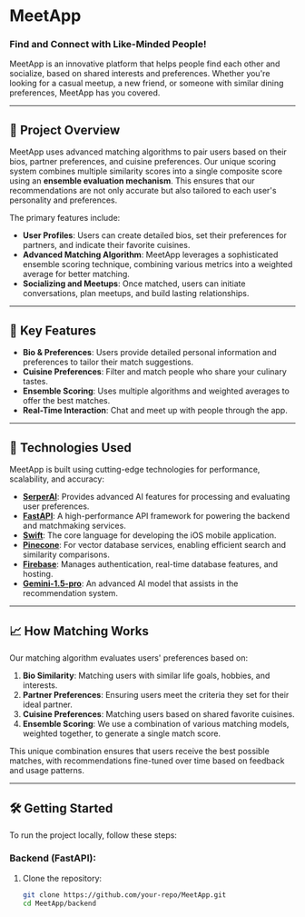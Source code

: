 # MeetApp

### **Find and Connect with Like-Minded People!**

MeetApp is an innovative platform that helps people find each other and socialize, based on shared interests and preferences. Whether you're looking for a casual meetup, a new friend, or someone with similar dining preferences, MeetApp has you covered.

---

## 🚀 **Project Overview**

MeetApp uses advanced matching algorithms to pair users based on their bios, partner preferences, and cuisine preferences. Our unique scoring system combines multiple similarity scores into a single composite score using an **ensemble evaluation mechanism**. This ensures that our recommendations are not only accurate but also tailored to each user's personality and preferences.

The primary features include:
- **User Profiles**: Users can create detailed bios, set their preferences for partners, and indicate their favorite cuisines.
- **Advanced Matching Algorithm**: MeetApp leverages a sophisticated ensemble scoring technique, combining various metrics into a weighted average for better matching.
- **Socializing and Meetups**: Once matched, users can initiate conversations, plan meetups, and build lasting relationships.

---

## 🧠 **Key Features**

- **Bio & Preferences**: Users provide detailed personal information and preferences to tailor their match suggestions.
- **Cuisine Preferences**: Filter and match people who share your culinary tastes.
- **Ensemble Scoring**: Uses multiple algorithms and weighted averages to offer the best matches.
- **Real-Time Interaction**: Chat and meet up with people through the app.

---

## 🔧 **Technologies Used**

MeetApp is built using cutting-edge technologies for performance, scalability, and accuracy:

- **[SerperAI](https://serper.dev/)**: Provides advanced AI features for processing and evaluating user preferences.
- **[FastAPI](https://fastapi.tiangolo.com/)**: A high-performance API framework for powering the backend and matchmaking services.
- **[Swift](https://developer.apple.com/swift/)**: The core language for developing the iOS mobile application.
- **[Pinecone](https://www.pinecone.io/)**: For vector database services, enabling efficient search and similarity comparisons.
- **[Firebase](https://firebase.google.com/)**: Manages authentication, real-time database features, and hosting.
- **[Gemini-1.5-pro](https://example.com)**: An advanced AI model that assists in the recommendation system.

---

## 📈 **How Matching Works**

Our matching algorithm evaluates users' preferences based on:

1. **Bio Similarity**: Matching users with similar life goals, hobbies, and interests.
2. **Partner Preferences**: Ensuring users meet the criteria they set for their ideal partner.
3. **Cuisine Preferences**: Matching users based on shared favorite cuisines.
4. **Ensemble Scoring**: We use a combination of various matching models, weighted together, to generate a single match score.

This unique combination ensures that users receive the best possible matches, with recommendations fine-tuned over time based on feedback and usage patterns.

---

## 🛠️ **Getting Started**

To run the project locally, follow these steps:

### **Backend (FastAPI)**:
1. Clone the repository:
   ```bash
   git clone https://github.com/your-repo/MeetApp.git
   cd MeetApp/backend
